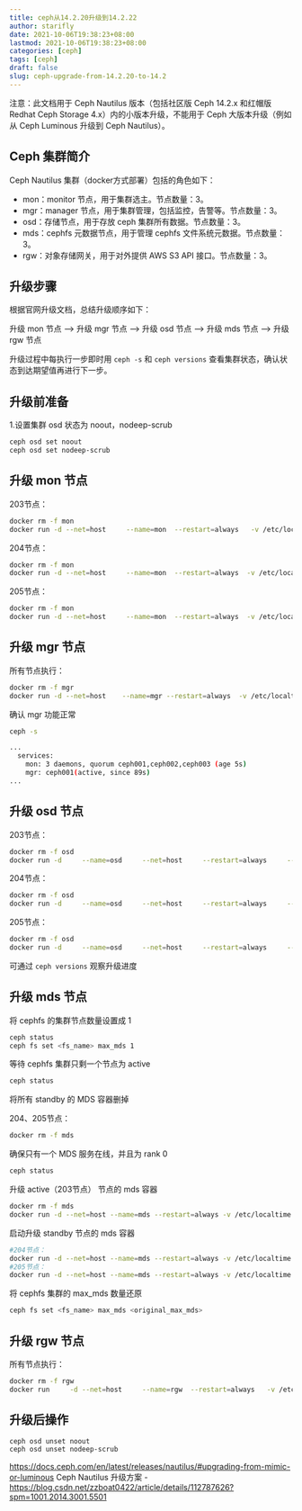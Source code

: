 ```yaml
---
title: ceph从14.2.20升级到14.2.22
author: starifly
date: 2021-10-06T19:38:23+08:00
lastmod: 2021-10-06T19:38:23+08:00
categories: [ceph]
tags: [ceph]
draft: false
slug: ceph-upgrade-from-14.2.20-to-14.2
---
```


注意：此文档用于 Ceph Nautilus 版本（包括社区版 Ceph 14.2.x 和红帽版 Redhat Ceph Storage 4.x）内的小版本升级，不能用于 Ceph 大版本升级（例如从 Ceph Luminous 升级到 Ceph Nautilus）。

## Ceph 集群简介

Ceph Nautilus 集群（docker方式部署）包括的角色如下：

- mon：monitor 节点，用于集群选主。节点数量：3。
- mgr：manager 节点，用于集群管理，包括监控，告警等。节点数量：3。
- osd：存储节点，用于存放 ceph 集群所有数据。节点数量：3。
- mds：cephfs 元数据节点，用于管理 cephfs 文件系统元数据。节点数量：3。
- rgw：对象存储网关，用于对外提供 AWS S3 API 接口。节点数量：3。

## 升级步骤

根据官网升级文档，总结升级顺序如下：

升级 mon 节点 ——> 升级 mgr 节点 ——> 升级 osd 节点 ——> 升级 mds 节点 ——> 升级 rgw 节点

升级过程中每执行一步即时用 `ceph -s` 和 `ceph versions` 查看集群状态，确认状态到达期望值再进行下一步。

## 升级前准备

1.设置集群 osd 状态为 noout，nodeep-scrub

```bash
ceph osd set noout
ceph osd set nodeep-scrub
```

## 升级 mon 节点

203节点：

```bash
docker rm -f mon
docker run -d --net=host     --name=mon  --restart=always   -v /etc/localtime:/etc/localtime:ro     -v /etc/ceph:/etc/ceph     -v /var/lib/ceph:/var/lib/ceph     -v /var/log/ceph:/var/log/ceph     -e MON_IP=192.168.5.203     -e CEPH_PUBLIC_NETWORK=192.168.5.0/24     ceph/daemon:v4.0.22-stable-4.0-nautilus-centos-7-x86_64  mon
```

204节点：

```bash
docker rm -f mon
docker run -d --net=host     --name=mon  --restart=always  -v /etc/localtime:/etc/localtime:ro     -v /etc/ceph:/etc/ceph     -v /var/lib/ceph:/var/lib/ceph     -v /var/log/ceph:/var/log/ceph     -e MON_IP=192.168.5.204     -e CEPH_PUBLIC_NETWORK=192.168.5.0/24     ceph/daemon:v4.0.22-stable-4.0-nautilus-centos-7-x86_64  mon
```

205节点：

```bash
docker rm -f mon
docker run -d --net=host     --name=mon  --restart=always  -v /etc/localtime:/etc/localtime:ro     -v /etc/ceph:/etc/ceph     -v /var/lib/ceph:/var/lib/ceph     -v /var/log/ceph:/var/log/ceph     -e MON_IP=192.168.5.205     -e CEPH_PUBLIC_NETWORK=192.168.5.0/24     ceph/daemon:v4.0.22-stable-4.0-nautilus-centos-7-x86_64  mon
```

## 升级 mgr 节点

所有节点执行：

```bash
docker rm -f mgr
docker run -d --net=host    --name=mgr --restart=always  -v /etc/localtime:/etc/localtime:ro   -v /etc/ceph:/etc/ceph   -v /var/lib/ceph:/var/lib/ceph   -v /var/log/ceph:/var/log/ceph   ceph/daemon:v4.0.22-stable-4.0-nautilus-centos-7-x86_64 mgr
```

确认 mgr 功能正常

```bash
ceph -s 

...
  services:
    mon: 3 daemons, quorum ceph001,ceph002,ceph003 (age 5s)
    mgr: ceph001(active, since 89s)
...
```

## 升级 osd 节点

203节点：

```bash
docker rm -f osd
docker run -d     --name=osd     --net=host     --restart=always     --privileged=true     --pid=host     -v /etc/localtime:/etc/localtime:ro     -v /etc/ceph:/etc/ceph     -v /var/lib/ceph:/var/lib/ceph     -v /var/log/ceph:/var/log/ceph     -v /dev/:/dev/ -v /run/udev/:/run/udev/ -e OSD_ID=0 ceph/daemon:v4.0.22-stable-4.0-nautilus-centos-7-x86_64  osd_ceph_volume_activate
```

204节点：

```bash
docker rm -f osd
docker run -d     --name=osd     --net=host     --restart=always     --privileged=true     --pid=host     -v /etc/localtime:/etc/localtime:ro     -v /etc/ceph:/etc/ceph     -v /var/lib/ceph:/var/lib/ceph     -v /var/log/ceph:/var/log/ceph     -v /dev/:/dev/ -v /run/udev/:/run/udev/ -e OSD_ID=1 ceph/daemon:v4.0.22-stable-4.0-nautilus-centos-7-x86_64  osd_ceph_volume_activate
```

205节点：

```bash
docker rm -f osd
docker run -d     --name=osd     --net=host     --restart=always     --privileged=true     --pid=host     -v /etc/localtime:/etc/localtime:ro     -v /etc/ceph:/etc/ceph     -v /var/lib/ceph:/var/lib/ceph     -v /var/log/ceph:/var/log/ceph     -v /dev/:/dev/ -v /run/udev/:/run/udev/ -e OSD_ID=2 ceph/daemon:v4.0.22-stable-4.0-nautilus-centos-7-x86_64  osd_ceph_volume_activate
```

可通过 `ceph versions` 观察升级进度

## 升级 mds 节点

将 cephfs 的集群节点数量设置成 1

```bash
ceph status
ceph fs set <fs_name> max_mds 1
```

等待 cephfs 集群只剩一个节点为 active

```bash
ceph status
```

将所有 standby 的 MDS 容器删掉

204、205节点：

```bash
docker rm -f mds
```

确保只有一个 MDS 服务在线，并且为 rank 0

```bash
ceph status
```

升级 active（203节点） 节点的 mds 容器

```bash
docker rm -f mds
docker run -d --net=host --name=mds --restart=always -v /etc/localtime:/etc/localtime:ro -v /etc/ceph:/etc/ceph -v /var/lib/ceph:/var/lib/ceph -v /var/log/ceph:/var/log/ceph -e CEPHFS_CREATE=1 -e MDS_NAME=ceoh001 ceph/daemon:v4.0.22-stable-4.0-nautilus-centos-7-x86_64 mds
```

启动升级 standby 节点的 mds 容器

```bash
#204节点：
docker run -d --net=host --name=mds --restart=always -v /etc/localtime:/etc/localtime:ro -v /etc/ceph:/etc/ceph -v /var/lib/ceph:/var/lib/ceph -v /var/log/ceph:/var/log/ceph -e CEPHFS_CREATE=1 -e MDS_NAME=ceoh002 ceph/daemon:v4.0.22-stable-4.0-nautilus-centos-7-x86_64 mds
#205节点：
docker run -d --net=host --name=mds --restart=always -v /etc/localtime:/etc/localtime:ro -v /etc/ceph:/etc/ceph -v /var/lib/ceph:/var/lib/ceph -v /var/log/ceph:/var/log/ceph -e CEPHFS_CREATE=1 -e MDS_NAME=ceoh003 ceph/daemon:v4.0.22-stable-4.0-nautilus-centos-7-x86_64 mds
```

将 cephfs 集群的 max_mds 数量还原

```bash
ceph fs set <fs_name> max_mds <original_max_mds>
```

## 升级 rgw 节点

所有节点执行：

```bash
docker rm -f rgw
docker run     -d --net=host     --name=rgw  --restart=always   -v /etc/localtime:/etc/localtime:ro     -v /etc/ceph:/etc/ceph     -v /var/lib/ceph:/var/lib/ceph     -v /var/log/ceph:/var/log/ceph     ceph/daemon:v4.0.22-stable-4.0-nautilus-centos-7-x86_64 rgw
```

## 升级后操作

```bash
ceph osd unset noout
ceph osd unset nodeep-scrub
```

https://docs.ceph.com/en/latest/releases/nautilus/#upgrading-from-mimic-or-luminous
Ceph Nautilus 升级方案 - https://blog.csdn.net/zzboat0422/article/details/112787626?spm=1001.2014.3001.5501
